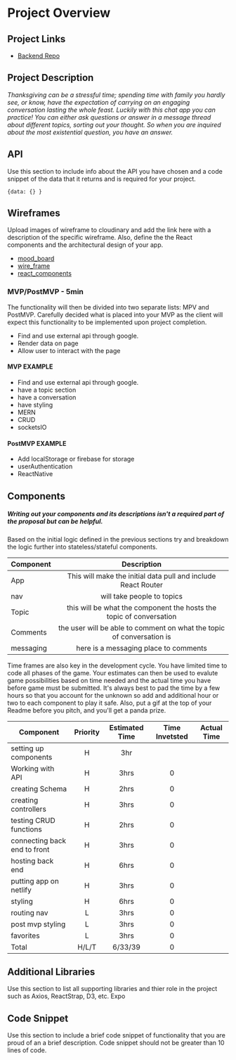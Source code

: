 # Project Overview

## Project Links

- [Backend Repo](https://github.com/brockstar512/chat_backend.git)


## Project Description

_Thanksgiving can be a stressful time; spending time with family you hardly see, or know, have the expectation of carrying on an engaging conversation lasting the whole feast. Luckily with this chat app you can practice! You can either ask questions or answer in a message thread about different topics, sorting out your thought. So when you are inquired about the most existential question, you have an answer._

## API

Use this section to include info about the API you have chosen and a code snippet of the data that it returns and is required for your project. 


```
{data: {} }
```


## Wireframes

Upload images of wireframe to cloudinary and add the link here with a description of the specific wireframe. Also, define the the React components and the architectural design of your app.

- [mood_board](https://res.cloudinary.com/dq6nhmmpi/image/upload/v1588959299/project_4_mood_board_e0a1em.png)
- [wire_frame]()
- [react_components]()

### MVP/PostMVP - 5min

The functionality will then be divided into two separate lists: MPV and PostMVP.  Carefully decided what is placed into your MVP as the client will expect this functionality to be implemented upon project completion.  

- Find and use external api through google.
- Render data on page 
- Allow user to interact with the page


#### MVP EXAMPLE
- Find and use external api through google.
- have a topic section
- have a conversation 
- have styling
- MERN
- CRUD
- socketsIO


#### PostMVP EXAMPLE

- Add localStorage or firebase for storage
- userAuthentication
- ReactNative



## Components
##### Writing out your components and its descriptions isn't a required part of the proposal but can be helpful.

Based on the initial logic defined in the previous sections try and breakdown the logic further into stateless/stateful components. 

| Component | Description | 
| --- | :---: |  
| App | This will make the initial data pull and include React Router|
| nav | will take people to topics|
| Topic | this will be what the component the hosts the topic of conversation|
| Comments | the user will be able to comment on what the topic of conversation is|
| messaging | here is a messaging place to comments |





Time frames are also key in the development cycle.  You have limited time to code all phases of the game.  Your estimates can then be used to evalute game possibilities based on time needed and the actual time you have before game must be submitted. It's always best to pad the time by a few hours so that you account for the unknown so add and additional hour or two to each component to play it safe. Also, put a gif at the top of your Readme before you pitch, and you'll get a panda prize.

| Component | Priority | Estimated Time | Time Invetsted | Actual Time |
| --- | :---: |  :---: | :---: | :---: |
| setting up components | H | 3hr| 
| Working with API | H | 3hrs| 0 |
| creating Schema| H | 2hrs| 0 |
| creating controllers | H | 3hrs| 0 |
| testing CRUD functions | H | 2hrs| 0 |
| connecting back end to front| H |3hrs| 0 |
| hosting back end | H | 6hrs| 0 |
| putting app on netlify| H |3hrs| 0 |
| styling| H | 6hrs| 0 |
| routing nav | L | 3hrs| 0 |
| post mvp styling| L | 3hrs| 0 |
| favorites| L | 3hrs| 0 |
| Total | H/L/T | 6/33/39| 0 |



## Additional Libraries
 Use this section to list all supporting libraries and thier role in the project such as Axios, ReactStrap, D3, etc. 
Expo
## Code Snippet

Use this section to include a brief code snippet of functionality that you are proud of an a brief description.  Code snippet should not be greater than 10 lines of code. 

```

```
